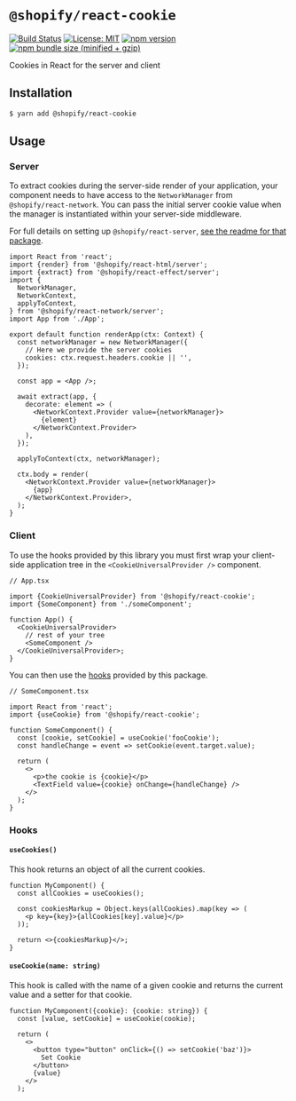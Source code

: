 # `@shopify/react-cookie`

[![Build Status](https://travis-ci.org/Shopify/quilt.svg?branch=master)](https://travis-ci.org/Shopify/quilt)
[![License: MIT](https://img.shields.io/badge/License-MIT-green.svg)](LICENSE.md) [![npm version](https://badge.fury.io/js/%40shopify%2Freact-cookie.svg)](https://badge.fury.io/js/%40shopify%2Freact-cookie.svg) [![npm bundle size (minified + gzip)](https://img.shields.io/bundlephobia/minzip/@shopify/react-cookie.svg)](https://img.shields.io/bundlephobia/minzip/@shopify/react-cookie.svg)

Cookies in React for the server and client

## Installation

```bash
$ yarn add @shopify/react-cookie
```

## Usage

### Server

To extract cookies during the server-side render of your application, your component needs to have access to the `NetworkManager` from `@shopify/react-network`. You can pass the initial server cookie value when the manager is instantiated within your server-side middleware.

For full details on setting up `@shopify/react-server`, [see the readme for that package](https://github.com/Shopify/quilt/tree/master/packages/react-network#server).

```tsx
import React from 'react';
import {render} from '@shopify/react-html/server';
import {extract} from '@shopify/react-effect/server';
import {
  NetworkManager,
  NetworkContext,
  applyToContext,
} from '@shopify/react-network/server';
import App from './App';

export default function renderApp(ctx: Context) {
  const networkManager = new NetworkManager({
    // Here we provide the server cookies
    cookies: ctx.request.headers.cookie || '',
  });

  const app = <App />;

  await extract(app, {
    decorate: element => (
      <NetworkContext.Provider value={networkManager}>
        {element}
      </NetworkContext.Provider>
    ),
  });

  applyToContext(ctx, networkManager);

  ctx.body = render(
    <NetworkContext.Provider value={networkManager}>
      {app}
    </NetworkContext.Provider>,
  );
}
```

### Client

To use the hooks provided by this library you must first wrap your client-side application tree in the `<CookieUniversalProvider />` component.

```tsx
// App.tsx

import {CookieUniversalProvider} from '@shopify/react-cookie';
import {SomeComponent} from './someComponent';

function App() {
  <CookieUniversalProvider>
    // rest of your tree
    <SomeComponent />
  </CookieUniversalProvider>;
}
```

You can then use the [hooks](#hooks) provided by this package.

```tsx
// SomeComponent.tsx

import React from 'react';
import {useCookie} from '@shopify/react-cookie';

function SomeComponent() {
  const [cookie, setCookie] = useCookie('fooCookie');
  const handleChange = event => setCookie(event.target.value);

  return (
    <>
      <p>the cookie is {cookie}</p>
      <TextField value={cookie} onChange={handleChange} />
    </>
  );
}
```

### Hooks

#### `useCookies()`

This hook returns an object of all the current cookies.

```tsx
function MyComponent() {
  const allCookies = useCookies();

  const cookiesMarkup = Object.keys(allCookies).map(key => (
    <p key={key}>{allCookies[key].value}</p>
  ));

  return <>{cookiesMarkup}</>;
}
```

#### `useCookie(name: string)`

This hook is called with the name of a given cookie and returns the current value and a setter for that cookie.

```tsx
function MyComponent({cookie}: {cookie: string}) {
  const [value, setCookie] = useCookie(cookie);

  return (
    <>
      <button type="button" onClick={() => setCookie('baz')}>
        Set Cookie
      </button>
      {value}
    </>
  );
```
